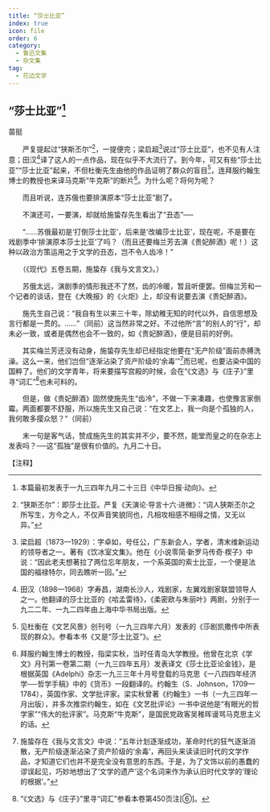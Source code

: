 ```yaml
---
title: “莎士比亚”
index: true
icon: file
order: 6
category:
  - 鲁迅文集
  - 杂文集
tag:  
  - 花边文学
---
```


## “莎士比亚”[^①]

苗挺

　　严复提起过“狭斯丕尔”[^②]，一提便完；梁启超[^③]说过“莎士比亚”，也不见有人注意；田汉[^④]译了这人的一点作品，现在似乎不大流行了。到今年，可又有些“莎士比亚”“莎士比亚”起来，不但杜衡先生由他的作品证明了群众的盲目[^⑤]，连拜服约翰生博士的教授也来译马克斯“牛克斯”的断片[^⑥]。为什么呢？将何为呢？

　　而且听说，连苏俄也要排演原本“莎士比亚”剧了。

　　不演还可，一要演，却就给施蛰存先生看出了“丑态”──

　　“……苏俄最初是‘打倒莎士比亚’，后来是‘改编莎士比亚’，现在呢，不是要在戏剧季中‘排演原本莎士比亚’了吗？（而且还要梅兰芳去演《贵妃醉酒》呢！）这种以政治方策运用之于文学的丑态，岂不令人齿冷！”

　　（《现代》五卷五期，施蛰存《我与文言文》。）

　　苏俄太远，演剧季的情形我还不了然，齿的冷暖，暂且听便罢。但梅兰芳和一个记者的谈话，登在《大晚报》的《火炬》上，却没有说要去演《贵妃醉酒》。

　　施先生自己说：“我自有生以来三十年，除幼稚无知的时代以外，自信思想及言行都是一贯的。……”（同前）这当然非常之好。不过他所“言”的别人的“行”，却未必一致，或者是偶然也会不一致的，如《贵妃醉酒》，便是目前的好例。

　　其实梅兰芳还没有动身，施蛰存先生却已经指定他要在“无产阶级”面前赤膊洗澡。这么一来，他们岂但“逐渐沾染了资产阶级的‘余毒’”[^⑦]而已呢，也要沾染中国的国粹了。他们的文学青年，将来要描写宫殿的时候，会在“《文选》与《庄子》”里寻“词汇”[^⑧]也未可料的。

　　但是，做《贵妃醉酒》固然使施先生“齿冷”，不做一下来凑趣，也使豫言家倒霉。两面都要不舒服，所以施先生又自己说：“在文艺上，我一向是个孤独的人，我何敢多撄众怒？”（同前）

　　末一句是客气话，赞成施先生的其实并不少，要不然，能堂而皇之的在杂志上发表吗？──这“孤独”是很有价值的。九月二十日。

【注释】

[^①]:本篇最初发表于一九三四年九月二十三日《中华日报·动向》。

[^②]:“狭斯丕尔”：即莎士比亚。严复《天演论·导言十六·进微》：“词人狭斯丕尔之所写生，方今之人，不仅声音笑貌同也，凡相攻相感不相得之情，又无以异。”

[^③]:梁启超（1873—1929）：字卓如，号任公，广东新会人，学者，清末维新运动的领导者之一。著有《饮冰室文集》。他在《小说零简·新罗马传奇·楔子》中说：“因此老夫想著拉了两位忘年朋友，一个系英国的索士比亚，一个便是法国的福禄特尔，同去瞧听一回。”

[^④]:田汉（1898—1968）字寿昌，湖南长沙人，戏剧家，左翼戏剧家联盟领导人之一。他翻译的莎士比亚的《哈孟雷待》，《柔密欧与朱丽叶》两剧，分别于一九二二年、一九二四年由上海中华书局出版。

[^⑤]:见杜衡在《文艺风景》创刊号（一九三四年六月）发表的《莎剧凯撒传中所表现的群众》。参看本书《又是“莎士比亚”》。

[^⑥]:拜服约翰生博士的教授，指梁实秋，当时任青岛大学教授。他曾在北京《学文》月刊第一卷第二期（一九三四年五月）发表译文《莎士比亚论金钱》，是根据英国《Adelphi》杂志一九三三年十月号登载的马克思《一八四四年经济学──哲学手稿》中的《货币》一段翻译的。约翰生（S．Johnson，1709—1784），英国作家、文学批评家。梁实秋曾著《约翰生》一书（一九三四年一月出版），并多次推崇约翰生，如在《文艺批评论》一书中说他是“有眼光的哲学家”“伟大的批评家”。马克斯“牛克斯”，是国民党政客吴稚晖谩骂马克思主义的话。

[^⑦]:施蛰存在《我与文言文》中说：“五年计划逐渐成功，革命时代的狂气逐渐消散，无产阶级逐渐沾染了资产阶级的‘余毒’，再回头来读读旧时代的文学作品，才知道它们也并不是完全没有意思的东西。于是，为了文饰以前的愚蠢的谬误起见，巧妙地想出了‘文学的遗产’这个名词来作为承认旧时代文学的‘理论的根据’。”

[^⑧]:“《文选》与《庄子》”里寻“词汇”参看本卷第450页注[⑥]。
